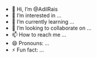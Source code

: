 - 👋 Hi, I’m @AdilRais
- 👀 I’m interested in ...
- 🌱 I’m currently learning ...
- 💞️ I’m looking to collaborate on ...
- 📫 How to reach me ...
- 😄 Pronouns: ...
- ⚡ Fun fact: ...

<!---
AdilRais/AdilRais is a ✨ special ✨ repository because its `README.md` (this file) appears on your GitHub profile.
You can click the Preview link to take a look at your changes.
--->
